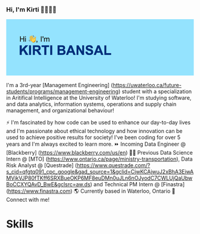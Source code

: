 ### Hi, I'm Kirti 👋👩🏽‍💻

<img src="https://github.com/kirtibansal2002/kirtibansal2002/blob/main/header.png">

I'm a 3rd-year [Management Engineering] (https://uwaterloo.ca/future-students/programs/management-engineering) student with a specialization in Aritifical Intelligence at the University of Waterloo! I'm studying software, and data analytics, information systems, operations and supply chain management, and organizational behaviour!

⚡ I'm fascinated by how code can be used to enhance our day-to-day lives and I'm passionate about ethical technology and how innovation can be used to achieve positive results for society! I've been coding for over 5 years and I'm always excited to learn more.
⏩ Incoming Data Engineer @ [Blackberry] (https://www.blackberry.com/us/en)
👩‍💻 Previous Data Science Intern @ [MTO] (https://www.ontario.ca/page/ministry-transportation), Data Risk Analyst @ [Questrade] (https://www.questrade.com/?s_cid=qfgtq091_cpc_google&gad_source=1&gclid=CjwKCAjwuJ2xBhA3EiwAMVjkVJP80fTKff6SRXBueOKP6MF8euDMn0uJLn6nOJyodC7CWLUjQaUbwBoCCXYQAvD_BwE&gclsrc=aw.ds) and Technical PM Intern @ [Finastra] (https://www.finastra.com)
🌎 Currently based in Waterloo, Ontario
💬 Connect with me!

# Skills
